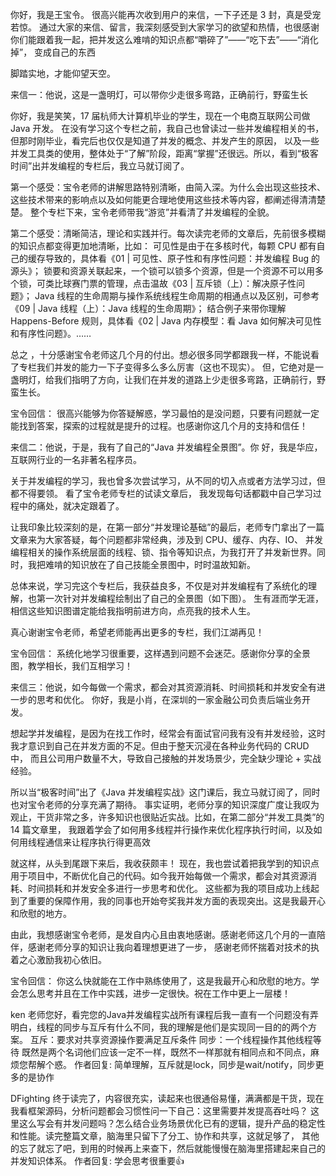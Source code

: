 你好，我是王宝令。
很高兴能再次收到用户的来信，一下子还是 3 封，真是受宠若惊。
通过大家的来信、留言，我深刻感受到大家学习的欲望和热情，也很感谢你们能跟着我一起，把并发这么难啃的知识点都“嚼碎了”——“吃下去”——“消化掉”，
变成自己的东西

脚踏实地，才能仰望天空。

来信一：他说，这是一盏明灯，可以带你少走很多弯路，正确前行，野蛮生长

你好，我是笑笑，17 届杭师大计算机毕业的学生，现在一个电商互联网公司做 Java 开发。
在没有学习这个专栏之前，我自己也曾读过一些并发编程相关的书，但那时刚毕业，看完后也仅仅是知道了并发的概念、并发产生的原因，
以及一些并发工具类的使用，整体处于“了解”阶段，距离“掌握”还很远。所以，看到“极客时间”出并发编程的专栏后，我立马就订阅了。

第一个感受：宝令老师的讲解思路特别清晰，由简入深。为什么会出现这些技术、这些技术带来的影响点以及如何能更合理地使用这些技术等内容，都阐述得清清楚楚。
整个专栏下来，宝令老师带我“游览”并看清了并发编程的全貌。

第二个感受：清晰简洁，理论和实践并行。每次读完老师的文章后，先前很多模糊的知识点都变得更加地清晰，比如：
可见性是由于在多核时代，每颗 CPU 都有自己的缓存导致的，具体看《01 | 可见性、原子性和有序性问题：并发编程 Bug 的源头》；
锁要和资源关联起来，一个锁可以锁多个资源，但是一个资源不可以用多个锁，可类比球赛门票的管理，点击温故《03 | 互斥锁（上）：解决原子性问题》；
Java 线程的生命周期与操作系统线程生命周期的相通点以及区别，可参考《09 | Java 线程（上）：Java 线程的生命周期》；
结合例子来带你理解 Happens-Before 规则，具体看《02 | Java 内存模型：看 Java 如何解决可见性和有序性问题》。……

总之 ，十分感谢宝令老师这几个月的付出。想必很多同学都跟我一样，不能说看了专栏我们并发的能力一下子变得多么多么厉害（这也不现实）。
但，它绝对是一盏明灯，给我们指明了方向，让我们在并发的道路上少走很多弯路，正确前行，野蛮生长。

宝令回信：
很高兴能够为你答疑解惑，学习最怕的是没问题，只要有问题就一定能找到答案，探索的过程就是提升的过程。也感谢你这几个月的支持和信任！

来信二：他说，于是，我有了自己的“Java 并发编程全景图”。你
好，我是华应，互联网行业的一名非著名程序员。

关于并发编程的学习，我也曾多次尝试学习，从不同的切入点或者方法学习过，但都不得要领。 看了宝令老师专栏的试读文章后，
我发现每句话都戳中自己学习过程中的痛处，就决定跟着了。

让我印象比较深刻的是，在第一部分“并发理论基础”的最后，老师专门拿出了一篇文章来为大家答疑，每个问题都非常经典，涉及到 CPU、缓存、内存、IO、
并发编程相关的操作系统层面的线程、锁、指令等知识点，为我打开了并发新世界。同时，我把难啃的知识放在了自己技能全景图中，时时温故知新。

总体来说，学习完这个专栏后，我获益良多，不仅是对并发编程有了系统化的理解，也第一次针对并发编程绘制出了自己的全景图（如下图）。
生有涯而学无涯，相信这些知识图谱定能给我指明前进方向，点亮我的技术人生。

真心谢谢宝令老师，希望老师能再出更多的专栏，我们江湖再见！

宝令回信：
系统化地学习很重要，这样遇到问题不会迷茫。感谢你分享的全景图，教学相长，我们互相学习！


来信三：他说，如今每做一个需求，都会对其资源消耗、时间损耗和并发安全有进一步的思考和优化。
你好，我是小肖，在深圳的一家金融公司负责后端业务开发。

想起学并发编程，是因为在找工作时，经常会有面试官问我有没有并发经验，这时我才意识到自己在并发方面的不足。但由于整天沉浸在各种业务代码的 CRUD 中，
而且公司用户数量不大，导致自己接触的并发场景少，完全缺少理论 + 实战经验。

所以当“极客时间”出了《Java 并发编程实战》这门课后，我立马就订阅了，同时也对宝令老师的分享充满了期待。
事实证明，老师分享的知识深度广度让我叹为观止，干货非常之多，许多知识也很贴近实战。比如，在第二部分“并发工具类”的 14 篇文章里，
我跟着学会了如何用多线程并行操作来优化程序执行时间，以及如何用线程通信来让程序执行得更高效

就这样，从头到尾跟下来后，我收获颇丰！
现在，我也尝试着把我学到的知识点用于项目中，不断优化自己的代码。如今我开始每做一个需求，都会对其资源消耗、时间损耗和并发安全多进行一步思考和优化。
这些都为我的项目成功上线起到了重要的保障作用，我的同事也开始夸奖我并发方面的表现突出。这是我最开心和欣慰的地方。

由此，我想感谢宝令老师，是发自内心且由衷地感谢。感谢老师这几个月的一直陪伴，感谢老师分享的知识让我向着理想更进了一步，
感谢老师怀揣着对技术的执着之心激励我初心依旧。

宝令回信：
你这么快就能在工作中熟练使用了，这是我最开心和欣慰的地方。学会怎么思考并且在工作中实践，进步一定很快。祝在工作中更上一层楼！


ken
老师您好，看完您的Java并发编程实战所有课程后我一直有一个问题没有弄明白，线程的同步与互斥有什么不同，我的理解是他们是实现同一目的的两个方案。
互斥：要求对共享资源操作要满足互斥条件
同步：一个线程操作其他线程等待
既然是两个名词他们应该一定不一样，既然不一样那就有相同点和不同点，麻烦您帮解个惑。
作者回复: 简单理解，互斥就是lock，同步是wait/notify，同步更多的是协作

DFighting
终于读完了，内容很充实，读起来也很通俗易懂，满满都是干货，现在我看框架源码，分析问题都会习惯性问一下自己：这里需要并发提高吞吐吗？
这里这么写会有并发问题吗？怎么结合业务场景优化已有的逻辑，提升产品的稳定性和性能。读完整篇文章，脑海里只留下了分工、协作和共享，这就足够了，
其他的忘了就忘了吧，到用的时候再上来查下，然后就能慢慢在脑海里搭建起来自己的并发知识体系。
作者回复: 学会思考很重要👍